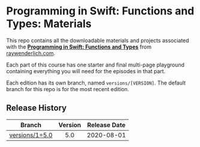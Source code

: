 # Programming in Swift: Functions and Types: Materials

This repo contains all the downloadable materials and projects associated with the **[Programming in Swift: Functions and Types](https://www.raywenderlich.com/5429279-programming-in-swift-functions-and-types)** from [raywenderlich.com](https://www.raywenderlich.com).

Each part of this course has one starter and final multi-page playground containing everything you will need for the episodes in that part.

Each edition has its own branch, named `versions/[VERSION]`. The default branch for this repo is for the most recent edition.

## Release History

| Branch                                                                            | Version | Release Date |
| --------------------------------------------------------------------------------- |:-------:|:------------:|
| [versions/1=5.0](https://github.com/raywenderlich/video-ps2-materials/tree/versions/5.0) | 5.0     | 2020-08-01   |
